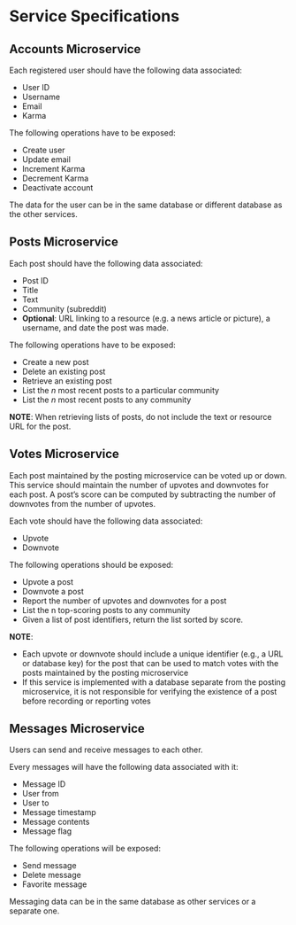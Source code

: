 # Service Specifications

## Accounts Microservice

Each registered user should have the following data associated:

  + User ID
  + Username 
  + Email
  + Karma

The following operations have to be exposed:

  + Create user
  + Update email
  + Increment Karma
  + Decrement Karma
  + Deactivate account

The data for the user can be in the same database or different database as the other services.

## Posts Microservice

Each post should have the following data associated:

  + Post ID
  + Title
  + Text
  + Community (subreddit)
  + **Optional**: URL linking to a resource (e.g. a news article or picture), a username, and date the post was made.

The following operations have to be exposed:

  + Create a new post
  + Delete an existing post
  + Retrieve an existing post
  + List the *n* most recent posts to a particular community
  + List the *n* most recent posts to any community

**NOTE**: When retrieving lists of posts, do not include the text or resource URL for the post.

## Votes Microservice

Each post maintained by the posting microservice can be voted up or down. This service should maintain the number of upvotes and downvotes for each post. A post’s score can be computed by subtracting the number of downvotes from the number of upvotes.

Each vote should have the following data associated:

  + Upvote
  + Downvote

The following operations should be exposed:

  + Upvote a post
  + Downvote a post
  + Report the number of upvotes and downvotes for a post
  + List the n top-scoring posts to any community
  + Given a list of post identifiers, return the list sorted by score.

**NOTE**:
  + Each upvote or downvote should include a unique identifier (e.g., a URL or database key) for the post that can be used to match votes with the posts maintained by the posting microservice
  + If this service is implemented with a database separate from the posting microservice, it is not responsible for verifying the existence of a post before recording or reporting votes

## Messages Microservice

Users can send and receive messages to each other. 

Every messages will have the following data associated with it:

  + Message ID
  + User from
  + User to
  + Message timestamp
  + Message contents
  + Message flag

The following operations will be exposed:
  + Send message
  + Delete message
  + Favorite message

Messaging data can be in the same database as other services or a separate one.
